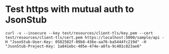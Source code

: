 Test https with mutual auth to JsonStub
=======================================
```
curl -v --insecure --key test/resources/client-tls/key.pem --cert test/resources/client-tls/cert.pem https://localhost:5000/sample/api -H "JsonStub-User-Key: 0582582f-89b8-436e-aa76-ba5444fc219d" -H "JsonStub-Project-Key: 1a841ebc-405e-474e-a8fa-9c401c823ae6"
```
